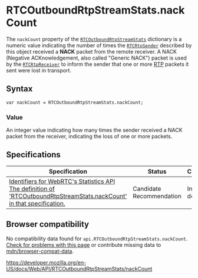 RTCOutboundRtpStreamStats.nackCount
===================================

The `nackCount` property of the [`RTCOutboundRtpStreamStats`](../rtcoutboundrtpstreamstats) dictionary is a numeric value indicating the number of times the [`RTCRtpSender`](../rtcrtpsender) described by this object received a **NACK** packet from the remote receiver. A NACK (Negative ACKnowledgement, also called "Generic NACK") packet is used by the [`RTCRtpReceiver`](../rtcrtpreceiver) to inform the sender that one or more [RTP](https://developer.mozilla.org/en-US/docs/Glossary/RTP) packets it sent were lost in transport.

Syntax
------

    var nackCount = RTCOutboundRtpStreamStats.nackCount;

### Value

An integer value indicating how many times the sender received a NACK packet from the receiver, indicating the loss of one or more packets.

Specifications
--------------

<table><thead><tr class="header"><th>Specification</th><th>Status</th><th>Comment</th></tr></thead><tbody><tr class="odd"><td><a href="https://w3c.github.io/webrtc-stats/#dom-RTCOutboundRtpStreamStats-nackcount">Identifiers for WebRTC's Statistics API<br />
<span class="small">The definition of 'RTCOutboundRtpStreamStats.nackCount' in that specification.</span></a></td><td><span class="spec-cr">Candidate Recommendation</span></td><td>Initial definition.</td></tr></tbody></table>

Browser compatibility
---------------------

No compatibility data found for `api.RTCOutboundRtpStreamStats.nackCount`.  
[Check for problems with this page](#on-github) or contribute missing data to [mdn/browser-compat-data](https://github.com/mdn/browser-compat-data).

<a href="https://developer.mozilla.org/en-US/docs/Web/API/RTCOutboundRtpStreamStats/nackCount" class="_attribution-link">https://developer.mozilla.org/en-US/docs/Web/API/RTCOutboundRtpStreamStats/nackCount</a>
